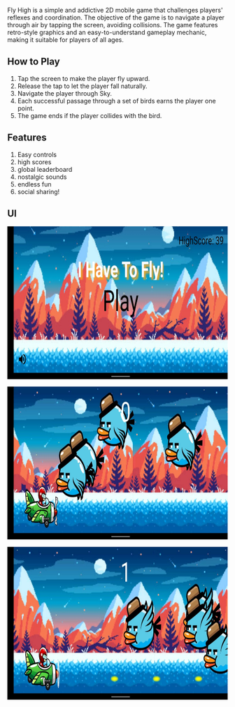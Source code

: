 Fly High is a simple and addictive 2D mobile game that challenges players' reflexes and coordination. The objective of the game is to navigate a player through air by tapping the screen, avoiding collisions. The game features retro-style graphics and an easy-to-understand gameplay mechanic, making it suitable for players of all ages.

## How to Play
1. Tap the screen to make the player fly upward.
2. Release the tap to let the player fall naturally.
3. Navigate the player through Sky.
4. Each successful passage through a set of birds earns the player one point.
5. The game ends if the player collides with the bird.

## Features
1. Easy controls
2. high scores
3. global leaderboard
4. nostalgic sounds
5. endless fun
6. social sharing!</br>


## UI
<p align="center">
<img src="1.jpg" alt="Logo" width="700" height="350">
</p>
<p align="center">
<img src="2.jpg" alt="Logo" width="700" height="350">
</p>
<p align="center">
<img src="3.jpg" alt="Logo" width="700" height="350">
</p>


